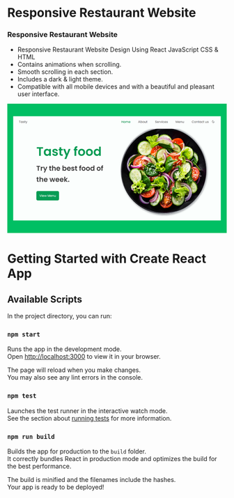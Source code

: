 # Responsive Restaurant Website

### Responsive Restaurant Website

- Responsive Restaurant Website Design Using React JavaScript CSS & HTML
- Contains animations when scrolling.
- Smooth scrolling in each section.
- Includes a dark & light theme.
- Compatible with all mobile devices and with a beautiful and pleasant user interface.



![preview.png](https://github.com/007shashi/Simple-React-Project/blob/main/preview.png)

# Getting Started with Create React App

## Available Scripts

In the project directory, you can run:

### `npm start`

Runs the app in the development mode.\
Open [http://localhost:3000](http://localhost:3000) to view it in your browser.

The page will reload when you make changes.\
You may also see any lint errors in the console.

### `npm test`

Launches the test runner in the interactive watch mode.\
See the section about [running tests](https://facebook.github.io/create-react-app/docs/running-tests) for more information.

### `npm run build`

Builds the app for production to the `build` folder.\
It correctly bundles React in production mode and optimizes the build for the best performance.

The build is minified and the filenames include the hashes.\
Your app is ready to be deployed!
